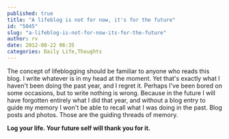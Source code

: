 ```yaml
---
published: true
title: "A lifeblog is not for now, it's for the future"
id: "5045"
slug: "a-lifeblog-is-not-for-now-its-for-the-future"
author: rv
date: 2012-08-22 06:35
categories: Daily Life,Thoughts
---
```

The concept of lifeblogging should be familiar to anyone who reads this blog. I write whatever is in my head at the moment. Yet that's exactly what I haven't been doing the past year, and I regret it. Perhaps I've been bored on some occasions, but to write nothing is wrong. Because in the future I will have forgotten entirely what I did that year, and without a blog entry to guide my memory I won't be able to recall what I was doing in the past. Blog posts and photos. Those are the guiding threads of memory.

<strong>Log your life. Your future self will thank you for it.</strong>